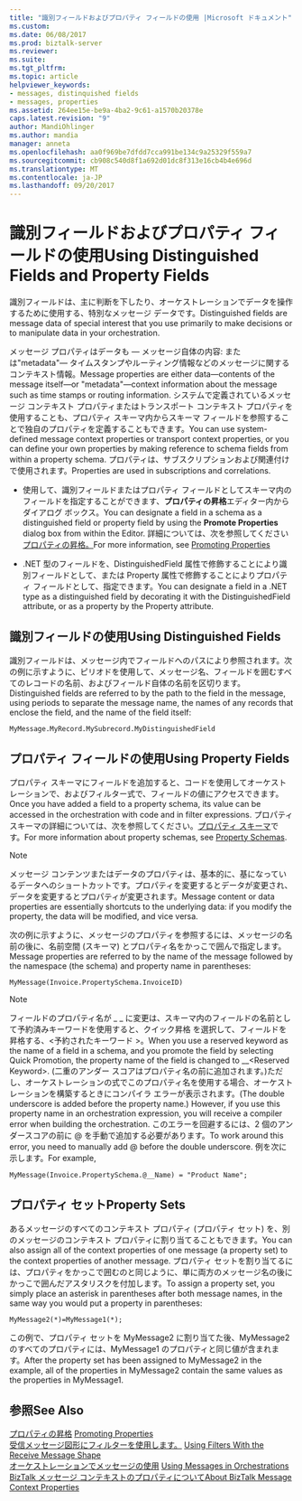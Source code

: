 ```yaml
---
title: "識別フィールドおよびプロパティ フィールドの使用 |Microsoft ドキュメント"
ms.custom: 
ms.date: 06/08/2017
ms.prod: biztalk-server
ms.reviewer: 
ms.suite: 
ms.tgt_pltfrm: 
ms.topic: article
helpviewer_keywords:
- messages, distinquished fields
- messages, properties
ms.assetid: 264ee15e-be9a-4ba2-9c61-a1570b20378e
caps.latest.revision: "9"
author: MandiOhlinger
ms.author: mandia
manager: anneta
ms.openlocfilehash: aa0f969be7dfdd7cca991be134c9a25329f559a7
ms.sourcegitcommit: cb908c540d8f1a692d01dc8f313e16cb4b4e696d
ms.translationtype: MT
ms.contentlocale: ja-JP
ms.lasthandoff: 09/20/2017
---
```

# <a name="using-distinguished-fields-and-property-fields"></a><span data-ttu-id="1f8d5-102">識別フィールドおよびプロパティ フィールドの使用</span><span class="sxs-lookup"><span data-stu-id="1f8d5-102">Using Distinguished Fields and Property Fields</span></span>
<span data-ttu-id="1f8d5-103">識別フィールドは、主に判断を下したり、オーケストレーションでデータを操作するために使用する、特別なメッセージ データです。</span><span class="sxs-lookup"><span data-stu-id="1f8d5-103">Distinguished fields are message data of special interest that you use primarily to make decisions or to manipulate data in your orchestration.</span></span>  
  
 <span data-ttu-id="1f8d5-104">メッセージ プロパティはデータも — メッセージ自体の内容: または"metadata"— タイムスタンプやルーティング情報などのメッセージに関するコンテキスト情報。</span><span class="sxs-lookup"><span data-stu-id="1f8d5-104">Message properties are either data—contents of the message itself—or "metadata"—context information about the message such as time stamps or routing information.</span></span> <span data-ttu-id="1f8d5-105">システムで定義されているメッセージ コンテキスト プロパティまたはトランスポート コンテキスト プロパティを使用することも、プロパティ スキーマ内からスキーマ フィールドを参照することで独自のプロパティを定義することもできます。</span><span class="sxs-lookup"><span data-stu-id="1f8d5-105">You can use system-defined message context properties or transport context properties, or you can define your own properties by making reference to schema fields from within a property schema.</span></span> <span data-ttu-id="1f8d5-106">プロパティは、サブスクリプションおよび関連付けで使用されます。</span><span class="sxs-lookup"><span data-stu-id="1f8d5-106">Properties are used in subscriptions and correlations.</span></span>  
  
-   <span data-ttu-id="1f8d5-107">使用して、識別フィールドまたはプロパティ フィールドとしてスキーマ内のフィールドを指定することができます、**プロパティの昇格**エディター内からダイアログ ボックス。</span><span class="sxs-lookup"><span data-stu-id="1f8d5-107">You can designate a field in a schema as a distinguished field or property field by using the **Promote Properties** dialog box from within the Editor.</span></span> <span data-ttu-id="1f8d5-108">詳細については、次を参照してください[プロパティの昇格。](../core/promoting-properties.md)</span><span class="sxs-lookup"><span data-stu-id="1f8d5-108">For more information, see [Promoting Properties](../core/promoting-properties.md)</span></span>  
  
-   <span data-ttu-id="1f8d5-109">.NET 型のフィールドを、DistinguishedField 属性で修飾することにより識別フィールドとして、または Property 属性で修飾することによりプロパティ フィールドとして、指定できます。</span><span class="sxs-lookup"><span data-stu-id="1f8d5-109">You can designate a field in a .NET type as a distinguished field by decorating it with the DistinguishedField attribute, or as a property by the Property attribute.</span></span>  
  
## <a name="using-distinguished-fields"></a><span data-ttu-id="1f8d5-110">識別フィールドの使用</span><span class="sxs-lookup"><span data-stu-id="1f8d5-110">Using Distinguished Fields</span></span>  
 <span data-ttu-id="1f8d5-111">識別フィールドは、メッセージ内でフィールドへのパスにより参照されます。次の例に示すように、ピリオドを使用して、メッセージ名、フィールドを囲むすべてのレコードの名前、およびフィールド自体の名前を区切ります。</span><span class="sxs-lookup"><span data-stu-id="1f8d5-111">Distinguished fields are referred to by the path to the field in the message, using periods to separate the message name, the names of any records that enclose the field, and the name of the field itself:</span></span>  
  
```  
MyMessage.MyRecord.MySubrecord.MyDistinguishedField  
```  
  
## <a name="using-property-fields"></a><span data-ttu-id="1f8d5-112">プロパティ フィールドの使用</span><span class="sxs-lookup"><span data-stu-id="1f8d5-112">Using Property Fields</span></span>  
 <span data-ttu-id="1f8d5-113">プロパティ スキーマにフィールドを追加すると、コードを使用してオーケストレーションで、およびフィルター式で、フィールドの値にアクセスできます。</span><span class="sxs-lookup"><span data-stu-id="1f8d5-113">Once you have added a field to a property schema, its value can be accessed in the orchestration with code and in filter expressions.</span></span> <span data-ttu-id="1f8d5-114">プロパティ スキーマの詳細については、次を参照してください。[プロパティ スキーマ](../core/property-schemas.md)です。</span><span class="sxs-lookup"><span data-stu-id="1f8d5-114">For more information about property schemas, see [Property Schemas](../core/property-schemas.md).</span></span>  
  
> [!NOTE]
>  <span data-ttu-id="1f8d5-115">メッセージ コンテンツまたはデータのプロパティは、基本的に、基になっているデータへのショートカットです。プロパティを変更するとデータが変更され、データを変更するとプロパティが変更されます。</span><span class="sxs-lookup"><span data-stu-id="1f8d5-115">Message content or data properties are essentially shortcuts to the underlying data: if you modify the property, the data will be modified, and vice versa.</span></span>  
  
 <span data-ttu-id="1f8d5-116">次の例に示すように、メッセージのプロパティを参照するには、メッセージの名前の後に、名前空間 (スキーマ) とプロパティ名をかっこで囲んで指定します。</span><span class="sxs-lookup"><span data-stu-id="1f8d5-116">Message properties are referred to by the name of the message followed by the namespace (the schema) and property name in parentheses:</span></span>  
  
```  
MyMessage(Invoice.PropertySchema.InvoiceID)  
```  
  
> [!NOTE]
>  <span data-ttu-id="1f8d5-117">フィールドのプロパティ名が _ _ に変更は、スキーマ内のフィールドの名前として予約済みキーワードを使用すると、クイック昇格 を選択して、フィールドを昇格する、\<予約されたキーワード >。</span><span class="sxs-lookup"><span data-stu-id="1f8d5-117">When you use a reserved keyword as the name of a field in a schema, and you promote the field by selecting Quick Promotion, the property name of the field is changed to __\<Reserved Keyword>.</span></span> <span data-ttu-id="1f8d5-118">(二重のアンダー スコアはプロパティ名の前に追加されます。)ただし、オーケストレーションの式でこのプロパティ名を使用する場合、オーケストレーションを構築するときにコンパイラ エラーが表示されます。</span><span class="sxs-lookup"><span data-stu-id="1f8d5-118">(The double underscore is added before the property name.) However, if you use this property name in an orchestration expression, you will receive a compiler error when building the orchestration.</span></span>  <span data-ttu-id="1f8d5-119">このエラーを回避するには、2 個のアンダースコアの前に @ を手動で追加する必要があります。</span><span class="sxs-lookup"><span data-stu-id="1f8d5-119">To work around this error, you need to manually add @ before the double underscore.</span></span> <span data-ttu-id="1f8d5-120">例を次に示します。</span><span class="sxs-lookup"><span data-stu-id="1f8d5-120">For example,</span></span>  
>   
>  `MyMessage(Invoice.PropertySchema.@__Name) = "Product Name";`  
  
## <a name="property-sets"></a><span data-ttu-id="1f8d5-121">プロパティ セット</span><span class="sxs-lookup"><span data-stu-id="1f8d5-121">Property Sets</span></span>  
 <span data-ttu-id="1f8d5-122">あるメッセージのすべてのコンテキスト プロパティ (プロパティ セット) を、別のメッセージのコンテキスト プロパティに割り当てることもできます。</span><span class="sxs-lookup"><span data-stu-id="1f8d5-122">You can also assign all of the context properties of one message (a property set) to the context properties of another message.</span></span> <span data-ttu-id="1f8d5-123">プロパティ セットを割り当てるには、プロパティをかっこで囲むのと同じように、単に両方のメッセージ名の後にかっこで囲んだアスタリスクを付加します。</span><span class="sxs-lookup"><span data-stu-id="1f8d5-123">To assign a property set, you simply place an asterisk in parentheses after both message names, in the same way you would put a property in parentheses:</span></span>  
  
```  
MyMessage2(*)=MyMessage1(*);  
```  
  
 <span data-ttu-id="1f8d5-124">この例で、プロパティ セットを MyMessage2 に割り当てた後、MyMessage2 のすべてのプロパティには、MyMessage1 のプロパティと同じ値が含まれます。</span><span class="sxs-lookup"><span data-stu-id="1f8d5-124">After the property set has been assigned to MyMessage2 in the example, all of the properties in MyMessage2 contain the same values as the properties in MyMessage1.</span></span>  
  
## <a name="see-also"></a><span data-ttu-id="1f8d5-125">参照</span><span class="sxs-lookup"><span data-stu-id="1f8d5-125">See Also</span></span>  
 <span data-ttu-id="1f8d5-126">[プロパティの昇格](../core/promoting-properties.md) </span><span class="sxs-lookup"><span data-stu-id="1f8d5-126">[Promoting Properties](../core/promoting-properties.md) </span></span>  
 <span data-ttu-id="1f8d5-127">[受信メッセージ図形にフィルターを使用します。](../core/using-filters-with-the-receive-message-shape.md) </span><span class="sxs-lookup"><span data-stu-id="1f8d5-127">[Using Filters With the Receive Message Shape](../core/using-filters-with-the-receive-message-shape.md) </span></span>  
 <span data-ttu-id="1f8d5-128">[オーケストレーションでメッセージの使用](../core/using-messages-in-orchestrations.md) </span><span class="sxs-lookup"><span data-stu-id="1f8d5-128">[Using Messages in Orchestrations](../core/using-messages-in-orchestrations.md) </span></span>  
 [<span data-ttu-id="1f8d5-129">BizTalk メッセージ コンテキストのプロパティについて</span><span class="sxs-lookup"><span data-stu-id="1f8d5-129">About BizTalk Message Context Properties</span></span>](../core/about-biztalk-message-context-properties.md)